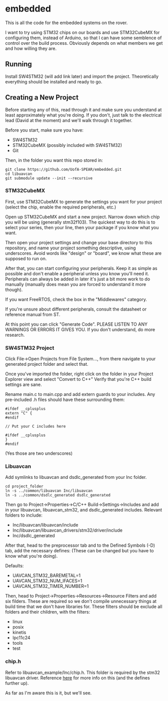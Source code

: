# embedded #

This is all the code for the embedded systems on the rover.

I want to try using STM32 chips on our boards and use STM32CubeMX for configuring them, instead of Arduino, so that I can have some semblence of control over the build process.
Obviously depends on what members we get and how willing they are.

## Running ##

Install SW4STM32 (will add link later) and import the project.
Theoretically everything should be installed and ready to go.

## Creating a New Project ##

Before starting any of this, read through it and make sure you understand at least approximately what you're doing.
If you don't, just talk to the electrical lead (David at the moment) and we'll walk through it together.

Before you start, make sure you have:
- SW4STM32
- STM32CubeMX (possibly included with SW4STM32)
- Git

Then, in the folder you want this repo stored in:
```
git clone https://github.com/UofA-SPEAR/embedded.git
cd libuavcan
git submodule update --init --recursive
```

### STM32CubeMX ###

First, use STM32CubeMX to generate the settings you want for your project (select the chip, enable the required peripherals, etc.)

Open up STM32CubeMX and start a new project. Narrow down which chip you will be using (generally stm32f103).
The quickest way to do this is to select your series, then your line, then your package if you know what you want.

Then open your project settings and change your base directory to this repository, and name your project something descriptive, using underscores.
Avoid words like "design" or "board", we know what these are supposed to run on.

After that, you can start configuring your peripherals. Keep it as simple as possible and don't enable a peripheral unless you know you'll need it.
Peripherals can always be added in later it's just a bit more work to do manually (manually does mean you are forced to understand it more though).

If you want FreeRTOS, check the box in the "Middlewares" category.

If you're unsure about different peripherals, consult the datasheet or reference manual from ST.

At this point you can click "Generate Code".
PLEASE LISTEN TO ANY WARNINGS OR ERRORS IT GIVES YOU.
If you don't understand, do more research.

### SW4STM32 Project ###

Click File->Open Projects from File System..., from there navigate to your generated project folder and select that.

Once you've imported the folder, right click on the folder in your Project Explorer view and select "Convert to C++"
Verify that you're C++ build settings are sane.

Rename main.c to main.cpp and add extern guards to your includes.
Any pre-included .h files should have these surrounding them:

```
#ifdef __cplusplus
extern "C" {
#endif

// Put your C includes here

#ifdef __cplusplus
}
#endif
```

(Yes those are two underscores)

### Libuavcan ###

Add symlinks to libuavcan and dsdlc_generated from your Inc folder.
```
cd project_folder
ln -s ../common/libuavcan Inc/libuavcan
ln -s ../common/dsdlc_generated dsdlc_generated
```

Then go to Project->Properties->C/C++ Build->Settings->Includes and add in your libuavcan, libuavcan_stm32, and dsdlc_generated includes.
Relevant folders to include:
- Inc/libuavcan/libuavcan/include
- Inc/libuavcan/libuavcan_drivers/stm32/driver/include
- Inc/dsdlc_generated

After that, head to the preprocessor tab and to the Defined Symbols (-D) tab, add the necessary defines:
(These can be changed but you have to know what you're doing).

Defaults:
- UAVCAN_STM32_BAREMETAL=1
- UAVCAN_STM32_NUM_IFACES=1
- UAVCAN_STM32_TIMER_NUMBER=1

Then, head to Project->Properties->Resources->Resource Filters and add six filders.
These are required so we don't compile unnecessary things at build time that we don't have libraries for.
These filters should be exclude all folders and their children, with the filters:
- linux
- posix
- kinetis
- lpc11c24
- tools
- test

### chip.h ###

Refer to libuavcan_example/Inc/chip.h.
This folder is required by the stm32 libuavcan driver.
Reference [here](https://github.com/UAVCAN/libuavcan_stm32) for more info on this (and the defines further up).

As far as I'm aware this is it, but we'll see.
